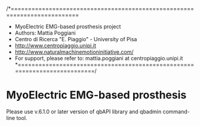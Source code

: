 /*==========================================================================
* MyoElectric EMG-based prosthesis project
* Authors: Mattia Poggiani
* Centro di Ricerca "E. Piaggio" - University of Pisa
* http://www.centropiaggio.unipi.it
* http://www.naturalmachinemotioninitiative.com/
* For support, please refer to: mattia.poggiani at centropiaggio.unipi.it
*==========================================================================/

MyoElectric EMG-based prosthesis
===============
Please use v.6.1.0 or later version of qbAPI library and qbadmin command-line tool.

